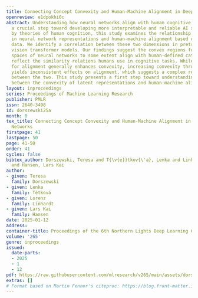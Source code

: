 ```yaml
---
title: Connecting Concept Convexity and Human-Machine Alignment in Deep Neural Networks
openreview: e1dpokhi0c
abstract: Understanding how neural networks align with human cognitive processes is
  a crucial step toward developing more interpretable and reliable AI systems. Motivated
  by theories of human cognition, this study examines the relationship between convexity
  in neural network representations and human-machine alignment based on behavioral
  data. We identify a correlation between these two dimensions in pretrained and fine-tuned
  vision transformer models. Our findings suggest the convex regions formed in latent
  spaces of neural networks to some extent align with human-defined categories and
  reflect the similarity relations humans use in cognitive tasks. While optimizing
  for alignment generally enhances convexity, increasing convexity through fine-tuning
  yields inconsistent effects on alignment, which suggests a complex relationship
  between the two. This study presents a first step toward understanding the relationship
  between the convexity of latent representations and human-machine alignment.
layout: inproceedings
series: Proceedings of Machine Learning Research
publisher: PMLR
issn: 2640-3498
id: dorszewski25a
month: 0
tex_title: Connecting Concept Convexity and Human-Machine Alignment in Deep Neural
  Networks
firstpage: 41
lastpage: 50
page: 41-50
order: 41
cycles: false
bibtex_author: Dorszewski, Teresa and T{\v{e}}tkov{\'a}, Lenka and Linhardt, Lorenz
  and Hansen, Lars Kai
author:
- given: Teresa
  family: Dorszewski
- given: Lenka
  family: Tětková
- given: Lorenz
  family: Linhardt
- given: Lars Kai
  family: Hansen
date: 2025-01-12
address:
container-title: Proceedings of the 6th Northern Lights Deep Learning Conference (NLDL)
volume: '265'
genre: inproceedings
issued:
  date-parts:
  - 2025
  - 1
  - 12
pdf: https://raw.githubusercontent.com/mlresearch/v265/main/assets/dorszewski25a/dorszewski25a.pdf
extras: []
# Format based on Martin Fenner's citeproc: https://blog.front-matter.io/posts/citeproc-yaml-for-bibliographies/
---
```

